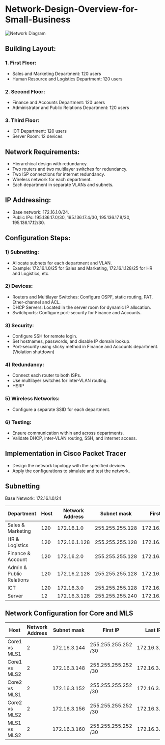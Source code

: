 # Network-Design-Overview-for-Small-Business

![Network Diagram](https://github.com/phongnha-it/Network-Design-Overview-for-Small-Business/network-diagram.png)

## Building Layout:

### 1.	First Floor:
   
- Sales and Marketing Department: 120 users
- Human Resource and Logistics Department: 120 users

### 2.	Second Floor:

- Finance and Accounts Department: 120 users
- Administrator and Public Relations Department: 120 users
### 3.	Third Floor:

- ICT Department: 120 users
- Server Room: 12 devices
## Network Requirements:

- Hierarchical design with redundancy.
- Two routers and two multilayer switches for redundancy.
- Two ISP connections for internet redundancy.
- Wireless network for each department.
- Each department in separate VLANs and subnets.
  
## IP Addressing:

- Base network: 172.16.1.0/24.
- Public IPs: 195.136.17.0/30, 195.136.17.4/30, 195.136.17.8/30, 195.136.17.12/30.
## Configuration Steps:
### 1)	Subnetting:
-	Allocate subnets for each department and VLAN.
-	Example: 172.16.1.0/25 for Sales and Marketing, 172.16.1.128/25 for HR and Logistics, etc.

### 2)	Devices:
-	Routers and Multilayer Switches: Configure OSPF, static routing, PAT, Ether-channel and ACL.
-	DHCP Servers: Located in the server room for dynamic IP allocation.
-	Switchports: Configure port-security for Finance and Accounts.
### 3)	Security:
-	Configure SSH for remote login.
-	Set hostnames, passwords, and disable IP domain lookup.
-	Port-security using sticky method in Finance and Accounts department.(Violation shutdown)
### 4)	Redundancy:
-	Connect each router to both ISPs.
-	Use multilayer switches for inter-VLAN routing.
-	HSRP 
### 5)	Wireless Networks:
-	Configure a separate SSID for each department.
### 6)	Testing:
-	Ensure communication within and across departments.
-	Validate DHCP, inter-VLAN routing, SSH, and internet access.

## Implementation in Cisco Packet Tracer
-	Design the network topology with the specified devices.
-	Apply the configurations to simulate and test the network.


## Subnetting
Base Network: 172.16.1.0/24


| Department                | Host | Network Address | Subnet mask   | First IP      | Last IP       | Broadcast     |
|---------------------------|------|-----------------|---------------|---------------|---------------|---------------|
| Sales & Marketing         | 120  | 172.16.1.0      | 255.255.255.128 | 172.16.1.1    | 172.16.1.126  | 172.16.1.127  |
| HR & Logistics            | 120  | 172.16.1.128    | 255.255.255.128 | 172.16.1.129  | 172.16.1.254  | 172.16.1.255  |
| Finance & Account         | 120  | 172.16.2.0      | 255.255.255.128 | 172.16.2.1    | 172.16.2.126  | 172.16.2.127  |
| Admin & Public Relations  | 120  | 172.16.2.128    | 255.255.255.128 | 172.16.2.129  | 172.16.2.254  | 172.16.2.255  |
| ICT                       | 120  | 172.16.3.0      | 255.255.255.128 | 172.16.3.1    | 172.16.3.126  | 172.16.3.127  |
| Server                    | 12   | 172.16.3.128    | 255.255.255.240 | 172.16.3.129  | 172.16.3.142  | 172.16.3.143  |

## Network Configuration for Core and MLS

| Host              | Network Address | Subnet mask       | First IP      | Last IP       | Broadcast     |
|-------------------|-----------------|-------------------|---------------|---------------|---------------|
| Core1 vs MLS1     | 2               | 172.16.3.144      | 255.255.255.252 /30 | 172.16.3.145  | 172.16.3.146  | 172.16.3.147  |
| Core1 vs MLS2     | 2               | 172.16.3.148      | 255.255.255.252 /30 | 172.16.3.149  | 172.16.3.150  | 172.16.3.151  |
| Core2 vs MLS1     | 2               | 172.16.3.152      | 255.255.255.252 /30 | 172.16.3.153  | 172.16.3.154  | 172.16.3.155  |
| Core2 vs MLS2     | 2               | 172.16.3.156      | 255.255.255.252 /30 | 172.16.3.157  | 172.16.3.158  | 172.16.3.159  |
| MLS1 vs MLS2      | 2               | 172.16.3.160      | 255.255.255.252 /30 | 172.16.3.161  | 172.16.3.162  | 172.16.3.163  |

